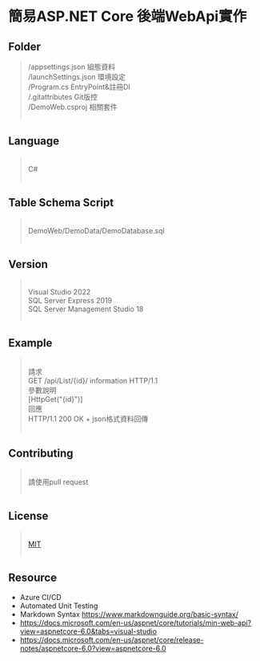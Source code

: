 # 簡易ASP.NET Core 後端WebApi實作

## Folder
>/appsettings.json 組態資料<br>
>/launchSettings.json 環境設定<br>
>/Program.cs EntryPoint&註冊DI<br>
>/.gitattributes Git版控<br>
>/DemoWeb.csproj 相關套件<br><br>

## Language
><br>C#<br><br>

## Table Schema Script
><br>DemoWeb/DemoData/DemoDatabase.sql<br><br>

## Version
><br>Visual Studio 2022<br>
>SQL Server Express 2019<br>
>SQL Server Management Studio 18<br><br>

## Example
><br>請求<br>
>GET /api/List/{id}/ information HTTP/1.1<br>
>參數說明<br>
>[HttpGet("{id}")]<br>
>回應<br>
>HTTP/1.1 200 OK + json格式資料回傳<br><br>

## Contributing
><br>請使用pull request<br><br>

## License
><br>[MIT](https://choosealicense.com/licenses/mit/)<br><br>

## Resource
- Azure CI/CD
- Automated Unit Testing
- Markdown Syntax <https://www.markdownguide.org/basic-syntax/>
- <https://docs.microsoft.com/en-us/aspnet/core/tutorials/min-web-api?view=aspnetcore-6.0&tabs=visual-studio>
- <https://docs.microsoft.com/en-us/aspnet/core/release-notes/aspnetcore-6.0?view=aspnetcore-6.0>




